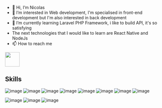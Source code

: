 - 👋 Hi, I’m Nicolas
- 👀 I’m interested in Web development, I'm specialised in front-end development but I'm also interested in back development
- 🌱 I’m currently learning Laravel PHP Framework, i like to build API, it's so satisfying
- The next technologies that I would like to learn are React Native and NodeJs
- 📫 How to reach me 

<a href = "https://www.linkedin.com/in/nicolas-vitry-0510711a1/"> <img src="https://image.flaticon.com/icons/png/512/174/174857.png" width="48"> </a>



## Skills

![image](https://img.shields.io/badge/HTML5-E34F26?style=for-the-badge&logo=html5&logoColor=white) ![image](https://img.shields.io/badge/CSS3-1572B6?style=for-the-badge&logo=css3&logoColor=white) ![image](	https://img.shields.io/badge/JavaScript-323330?style=for-the-badge&logo=javascript&logoColor=F7DF1E)
![image](https://img.shields.io/badge/Sass-CC6699?style=for-the-badge&logo=sass&logoColor=white)
![image](	https://img.shields.io/badge/PHP-323330?style=for-the-badge&logo=php&logoColor=blue)
![image](	https://img.shields.io/badge/React-20232A?style=for-the-badge&logo=react&logoColor=61DAFB)
![image](https://img.shields.io/badge/Redux-593D88?style=for-the-badge&logo=redux&logoColor=white)
![image](	https://img.shields.io/badge/MYSQL-20232A?style=for-the-badge&logo=mysql&logoColor=61DAFB) 

![image](https://img.shields.io/badge/GitHub-100000?style=for-the-badge&logo=github&logoColor=white) ![image](https://img.shields.io/badge/Git-F05032?style=for-the-badge&logo=git&logoColor=white) ![image](https://img.shields.io/badge/Visual_Studio_Code-0078D4?style=for-the-badge&logo=visual%20studio%20code&logoColor=white)



